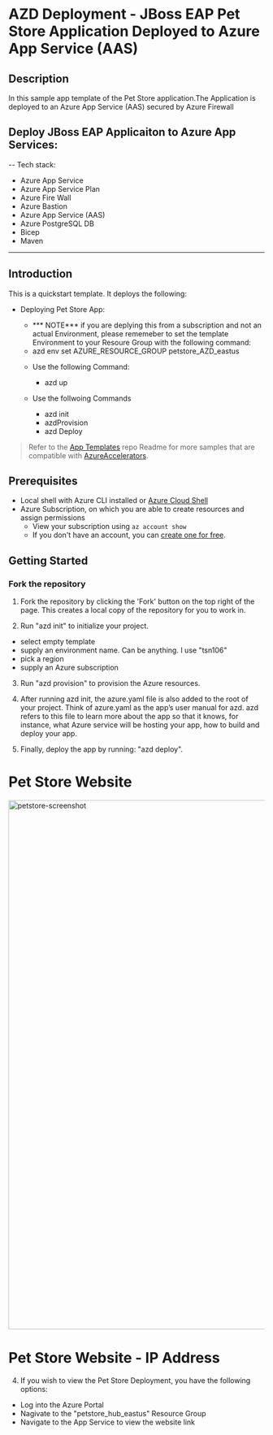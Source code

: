 # AZD Deployment - JBoss EAP Pet Store Application Deployed to Azure App Service (AAS) 
## Description 
In this sample app template of the Pet Store application.The  Application is deployed to an Azure App Service (AAS) secured by Azure Firewall

## Deploy JBoss EAP Applicaiton to Azure App Services:

--
Tech stack:

- Azure App Service
- Azure App Service Plan
- Azure Fire Wall
- Azure Bastion
- Azure App Service (AAS)
- Azure PostgreSQL DB
- Bicep
- Maven

---

## Introduction

This is a quickstart template. It deploys the following:

* Deploying Pet Store App:
  *  *** NOTE*** if you are deplying this from a subscription and not an actual Environment, please rememeber to set the template Environment to your Resoure Group with the following command:
    - azd env set AZURE_RESOURCE_GROUP petstore_AZD_eastus
  
  * Use the following Command:
    - azd up 
 
  * Use the follwoing Commands
    - azd init
    - azdProvision
    - azd  Deploy

> Refer to the [App Templates](https://github.com/microsoft/App-Templates) repo Readme for more samples that are compatible with [AzureAccelerators](https://github.com/Azure/azure-dev/).

## Prerequisites
- Local shell with Azure CLI installed or [Azure Cloud Shell](https://ms.portal.azure.com/#cloudshell/)
- Azure Subscription, on which you are able to create resources and assign permissions
  - View your subscription using ```az account show``` 
  - If you don't have an account, you can [create one for free](https://azure.microsoft.com/free).  

## Getting Started
### Fork the repository

1.  Fork the repository by clicking the 'Fork' button on the top right of the page.
This creates a local copy of the repository for you to work in. 

2.  Run "azd init" to initialize your project. 
  - select empty template
  - supply an environment name. Can be anything. I use "tsn106"
  - pick a region
  - supply an Azure subscription

3. Run "azd provision" to provision the Azure resources.  
  
4. After running azd init, the azure.yaml file is also added to the root of your project. Think of azure.yaml as the app’s user manual for azd. azd refers to this file to learn more about the app so that it knows, for instance, what Azure service will be hosting your app, how to build and deploy your app.

5. Finally, deploy the app by running: "azd deploy".
 
# Pet Store Website

<img width="1042" alt="petstore-screenshot" src="https://github.com/MikeTB-Microsoft/App_Template_JBoss_EAP_on_AppService/blob/main/src/jbossappser-construction/images/petstore02.png">


# Pet Store Website - IP Address 

4. If you wish to view the Pet Store Deployment, you have the following options:

- Log into the Azure Portal
- Nagivate to the "petstore_hub_eastus" Resource Group
- Navigate to the App Service to view the website link
